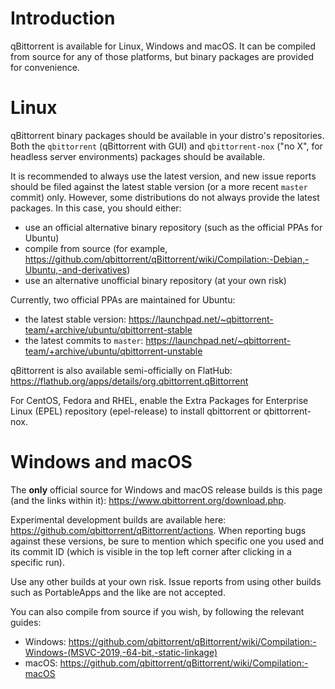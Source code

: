 # Introduction

qBittorrent is available for Linux, Windows and macOS.
It can be compiled from source for any of those platforms, but binary packages are provided for convenience.

# Linux

qBittorrent binary packages should be available in your distro's repositories. Both the `qbittorrent` (qBittorrent with GUI) and `qbittorrent-nox` ("no X", for headless server environments) packages should be available.

It is recommended to always use the latest version, and new issue reports should be filed against the latest stable version (or a more recent `master` commit) only. However, some distributions do not always provide the latest packages. In this case, you should either:

- use an official alternative binary repository (such as the official PPAs for Ubuntu)
- compile from source (for example, https://github.com/qbittorrent/qBittorrent/wiki/Compilation:-Debian,-Ubuntu,-and-derivatives)
- use an alternative unofficial binary repository (at your own risk)

Currently, two official PPAs are maintained for Ubuntu:

- the latest stable version: https://launchpad.net/~qbittorrent-team/+archive/ubuntu/qbittorrent-stable
- the latest commits to `master`: https://launchpad.net/~qbittorrent-team/+archive/ubuntu/qbittorrent-unstable
 
qBittorrent is also available semi-officially on FlatHub: https://flathub.org/apps/details/org.qbittorrent.qBittorrent

For CentOS, Fedora and RHEL, enable the Extra Packages for Enterprise Linux (EPEL) repository (epel-release) to install qbittorrent or qbittorrent-nox. 

# Windows and macOS

The **only** official source for Windows and macOS release builds is this page (and the links within it): https://www.qbittorrent.org/download.php.

Experimental development builds are available here: https://github.com/qbittorrent/qBittorrent/actions. When reporting bugs against these versions, be sure to mention which specific one you used and its commit ID (which is visible in the top left corner after clicking in a specific run).

Use any other builds at your own risk.
Issue reports from using other builds such as PortableApps and the like are not accepted.

You can also compile from source if you wish, by following the relevant guides:

- Windows: https://github.com/qbittorrent/qBittorrent/wiki/Compilation:-Windows-(MSVC-2019,-64-bit,-static-linkage)
- macOS: https://github.com/qbittorrent/qBittorrent/wiki/Compilation:-macOS
